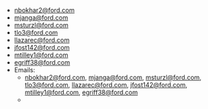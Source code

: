 - nbokhar2@ford.com
- mjanga@ford.com
- msturzl@ford.com
- tlo3@ford.com
- llazarec@ford.com
- jfost142@ford.com
- mtilley1@ford.com
- egriff38@ford.com
- Emails:
	- nbokhar2@ford.com, mjanga@ford.com, msturzl@ford.com, tlo3@ford.com, llazarec@ford.com, jfost142@ford.com, mtilley1@ford.com, egriff38@ford.com
	-